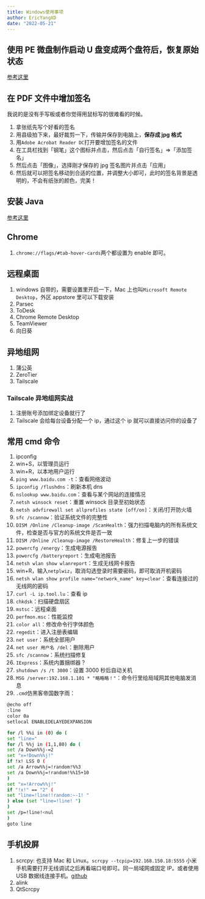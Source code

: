 ```yaml
---
title: Windows使用事项
author: EricYangXD
date: "2022-05-21"
---
```


## 使用 PE 微盘制作启动 U 盘变成两个盘符后，恢复原始状态

[参考这里](https://blog.csdn.net/qq_33188180/article/details/108335615)

## 在 PDF 文件中增加签名

我说的是没有手写板或者你觉得用鼠标写的很难看的时候。

1. 拿张纸先写个好看的签名
2. 用县级拍下来，最好裁剪一下，传输并保存到电脑上，**保存成 jpg 格式**
3. 用`Adobe Acrobat Reader DC`打开要增加签名的文件
4. 在工具栏找到「钢笔」这个图标并点击，然后点击「自行签名」=>「添加签名」
5. 然后点击「图像」，选择刚才保存的 jpg 签名图片并点击「应用」
6. 然后就可以把签名移动到合适的位置，并调整大小即可，此时的签名背景是透明的，不会有纸张的颜色，完美！

## 安装 Java

[参考这里](https://www.runoob.com/w3cnote/windows10-java-setup.html)

## Chrome

1. `chrome://flags/#tab-hover-cards`两个都设置为 enable 即可。

## 远程桌面

1. windows 自带的，需要设置里开启一下，Mac 上也叫`Microsoft Remote Desktop`，外区 appstore 里可以下载安装
2. Parsec
3. ToDesk
4. Chrome Remote Desktop
5. TeamViewer
6. 向日葵

## 异地组网

1. 蒲公英
2. ZeroTier
3. Tailscale

### Tailscale 异地组网实战

1. 注册账号添加绑定设备就行了
2. Tailscale 会给每台设备分配一个 ip，通过这个 ip 就可以直接访问你的设备了

## 常用 cmd 命令

1. ipconfig
2. win+S，以管理员运行
3. win+R，以本地用户运行
4. `ping www.baidu.com -t`：查看网络波动
5. `ipconfig /flushdns`：刷新本机 dns
6. `nslookup www.baidu.com`：查看与某个网站的连接情况
7. `netsh winsock reset`：重置 winsock 目录至初始状态
8. `netsh advfirewall set allprofiles state [off/on]`：关闭/打开防火墙
9. `sfc /scannow`：验证系统文件的完整性
10. `DISM /Online /Cleanup-image /ScanHealth`：强力扫描电脑内的所有系统文件，检查是否与官方的系统文件是否一致
11. `DISM /Online /Cleanup-image /RestoreHealth`：修复上一步的错误
12. `powercfg /energy`：生成电源报告
13. `powercfg /batteryreport`：生成电池报告
14. `netsh wlan show wlanreport`：生成无线网卡报告
15. win+R，输入`netplwiz`，取消勾选登录时需要密码，即可取消开机密码
16. `netsh wlan show profile name="network_name" key=clear`：查看连接过的无线网的密码
17. `curl -L ip.tool.lu`：查看 ip
18. `chkdsk`：扫描硬盘扇区
19. `mstsc`：远程桌面
20. `perfmon.msc`：性能监控
21. `color all`：修改命令行字体颜色
22. `regedit`：进入注册表编辑
23. `net user`：系统全部用户
24. `net user 用户名 /del`：删除用户
25. `sfc /scannow`：系统扫描修复
26. `IExpress`：系统内置捆绑器？
27. `shutdown /s /t 3000`：设置 3000 秒后自动关机
28. `MSG /server:192.168.1.101 * "略略略！"`：命令行里给局域网其他电脑发消息
29. `.cmd`仿黑客帝国数字雨：

```sh
@echo off
:line
color 0a
setlocal ENABLEDELAYEDEXPANSION

for /l %%i in (0) do (
set "line="
for /l %%j in (1,1,80) do (
set /a Down%%j-=2
set "x=!Down%%j!"
if !x! LSS 0 (
set /a Arrow%%j=!random!%%3
set /a Down%%j=!random!%%15+10
)
set "x=!Arrow%%j!"
if "!x!" == "2" (
set "line=!line!!random:~-1! "
) else (set "line=!line! ")
)
set /p=!line!<nul
)
goto line
```

## 手机投屏

1. scrcpy: 也支持 Mac 和 Linux。`scrcpy --tcpip=192.168.150.18:5555` 小米手机需要打开无线调试之后再看端口号即可。同一局域网或固定 IP。或者使用 USB 数据线连接手机。[github](https://github.com/Genymobile/scrcpy)
2. alink
3. QtScrcpy
